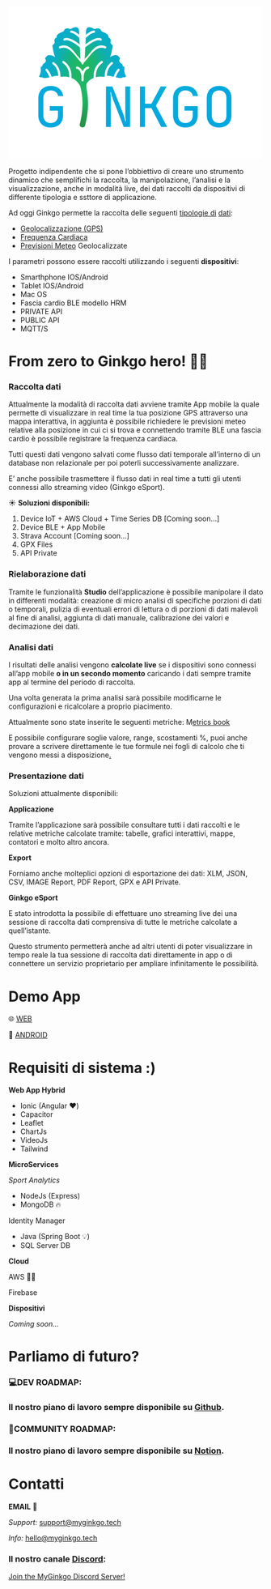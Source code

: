 ![logo-full.png](logo-full.png)

Progetto indipendente che si pone l’obbiettivo di creare uno strumento dinamico che semplifichi la raccolta, la
manipolazione, l’analisi e la visualizzazione, anche in modalità live, dei dati raccolti da dispositivi di differente
tipologia e ssttore di applicazione.

Ad oggi Ginkgo permette la raccolta delle
seguenti [tipologie di](https://www.notion.so/Metriche-edc625d412144db3b10b27173c72a7d3) [dati](https://www.notion.so/Metriche-edc625d412144db3b10b27173c72a7d3):

- [Geolocalizzazione (GPS)](https://www.notion.so/Geolocalizzazione-GPS-8d67fcabe495487ea0e3dc57a83321c8)
- [Frequenza Cardiaca](https://www.notion.so/Frequenza-Cardiaca-2b5f57cc2ff349f1bb81893529bd0e98)
- [Previsioni Meteo](https://www.notion.so/Meteo-ec421fef30304399aaa3325dbbafe53d) Geolocalizzate

I parametri possono essere raccolti utilizzando i seguenti **dispositivi**:

- Smarthphone IOS/Android
- Tablet IOS/Android
- Mac OS
- Fascia cardio BLE modello HRM
- PRIVATE API
- PUBLIC API
- MQTT/S

# From zero to Ginkgo hero! 🦸‍♂️

### Raccolta dati

Attualmente la modalità di raccolta dati avviene tramite App mobile la quale permette di visualizzare in real time la
tua posizione GPS attraverso una mappa interattiva, in aggiunta è possibile richiedere le previsioni meteo relative alla
posizione in cui ci si trova e connettendo tramite BLE una fascia cardio è possibile registrare la frequenza cardiaca.

Tutti questi dati vengono salvati come flusso dati temporale all’interno di un database non relazionale per poi poterli
successivamente analizzare.

E’ anche possibile trasmettere il flusso dati in real time a tutti gli utenti connessi allo streaming video (Ginkgo
eSport).

☀️ **Soluzioni disponibili:**

1. Device IoT + AWS Cloud + Time Series DB [Coming soon…]
2. Device BLE + App Mobile
3. Strava Account [Coming soon…]
4. GPX Files
5. API Private

### Rielaborazione dati

Tramite le funzionalità **Studio** dell’applicazione è possibile manipolare il dato in differenti modalità: creazione di
micro analisi di specifiche porzioni di dati o temporali, pulizia di eventuali errori di lettura o di porzioni di dati
malevoli al fine di analisi, aggiunta di dati manuale, calibrazione dei valori e decimazione dei dati.

### Analisi dati

I risultati delle analisi vengono **calcolate live** se i dispositivi sono connessi all’app mobile **o in un secondo
momento** caricando i dati sempre tramite app al termine del periodo di raccolta.

Una volta generata la prima analisi sarà possibile modificarne le configurazioni e ricalcolare a proprio piacimento.

Attualmente sono state inserite le seguenti metriche:
M[etrics book](https://www.notion.so/Metriche-edc625d412144db3b10b27173c72a7d3)

E possibile configurare soglie valore, range, scostamenti %, puoi anche provare a scrivere direttamente le tue formule
nei fogli di calcolo che ti vengono messi a
disposizione[.](https://www.notion.so/Studio-3af9a794980b4bd89b56ddb8e3b81a3d)

### Presentazione dati

Soluzioni attualmente disponibili:

**Applicazione**

Tramite l’applicazione sarà possibile consultare tutti i dati raccolti e le relative metriche calcolate tramite:
tabelle, grafici interattivi, mappe, contatori e molto altro ancora.

**Export**

Forniamo anche molteplici opzioni di esportazione dei dati: XLM, JSON, CSV, IMAGE Report, PDF Report, GPX e API Private.

**Ginkgo eSport**

E stato introdotta la possibile di effettuare uno streaming live dei una sessione di raccolta dati comprensiva di tutte
le metriche calcolate a quell’istante.

Questo strumento permetterà anche ad altri utenti di poter visualizzare in tempo reale la tua sessione di raccolta dati
direttamente in app o di connettere un servizio proprietario per ampliare infinitamente le possibilità.

# Demo App

🌐 [WEB](https://app.myginkgo.tech/login)

📱 [ANDROID](https://firebasestorage.googleapis.com/v0/b/ginkgo-8b79b.appspot.com/o/SDK_ANDROID%2Fapp-debug.apk?alt=media&token=00e9c257-52e7-4790-803f-06f8d6271890)


# Requisiti di sistema :)

**Web App Hybrid**

- Ionic (Angular ❤️)
- Capacitor
- Leaflet
- ChartJs
- VideoJs
- Tailwind

**MicroServices**

*Sport Analytics*

- NodeJs (Express)
- MongoDB 🔥

Identity Manager

- Java (Spring Boot 💡)
- SQL Server DB

**Cloud**

AWS 💪🏻

Firebase

**Dispositivi**

*Coming soon…*

# Parliamo di futuro?

### 💻DEV ROADMAP:

### Il nostro piano di lavoro sempre disponibile su [Github](https://github.com/my-ginkgo).

### 🚀COMMUNITY ROADMAP:

### Il nostro piano di lavoro sempre disponibile su [Notion](https://www.notion.so/eb23a4f0ec634163a3823a83ec0b08c2).

# Contatti

**EMAIL** 📮

*Support:* support@myginkgo.tech

*Info:* hello@myginkgo.tech

### Il nostro canale [Discord](https://discord.gg/7jkEMHZ4):

[Join the MyGinkgo Discord Server!](https://discord.com/invite/7jkEMHZ4)
